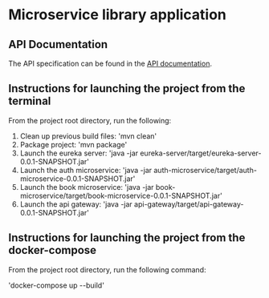 # Microservice library application

## API Documentation

The API specification can be found in the [API documentation](docs/api/OpenApiDescriptionUsingSwagger.yaml).

## Instructions for launching the project from the terminal

From the project root directory, run the following:

1) Clean up previous build files:
   'mvn clean'
2) Package project:
   'mvn package'
3) Launch the eureka server:
   'java -jar eureka-server/target/eureka-server-0.0.1-SNAPSHOT.jar'
4) Launch the auth microservice:
   'java -jar auth-microservice/target/auth-microservice-0.0.1-SNAPSHOT.jar'
5) Launch the book microservice:
   'java -jar book-microservice/target/book-microservice-0.0.1-SNAPSHOT.jar'
6) Launch the api gateway:
   'java -jar api-gateway/target/api-gateway-0.0.1-SNAPSHOT.jar'

## Instructions for launching the project from the docker-compose

From the project root directory, run the following command:

'docker-compose up --build'

